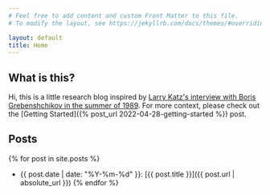 ```yaml
---
# Feel free to add content and custom Front Matter to this file.
# To modify the layout, see https://jekyllrb.com/docs/themes/#overriding-theme-defaults

layout: default
title: Home
---
```

## What is this?
Hi, this is a little research blog inspired by [Larry Katz's interview with Boris Grebenshchikov in the summer of 1989](http://hdl.handle.net/2047/D20428339). For more context, please check out the [Getting Started]({% post_url 2022-04-28-getting-started %}) post.

## Posts
{% for post in site.posts %}
- {{ post.date | date: "%Y-%m-%d" }}: [{{ post.title }}]({{ post.url | absolute_url }})
{% endfor %}